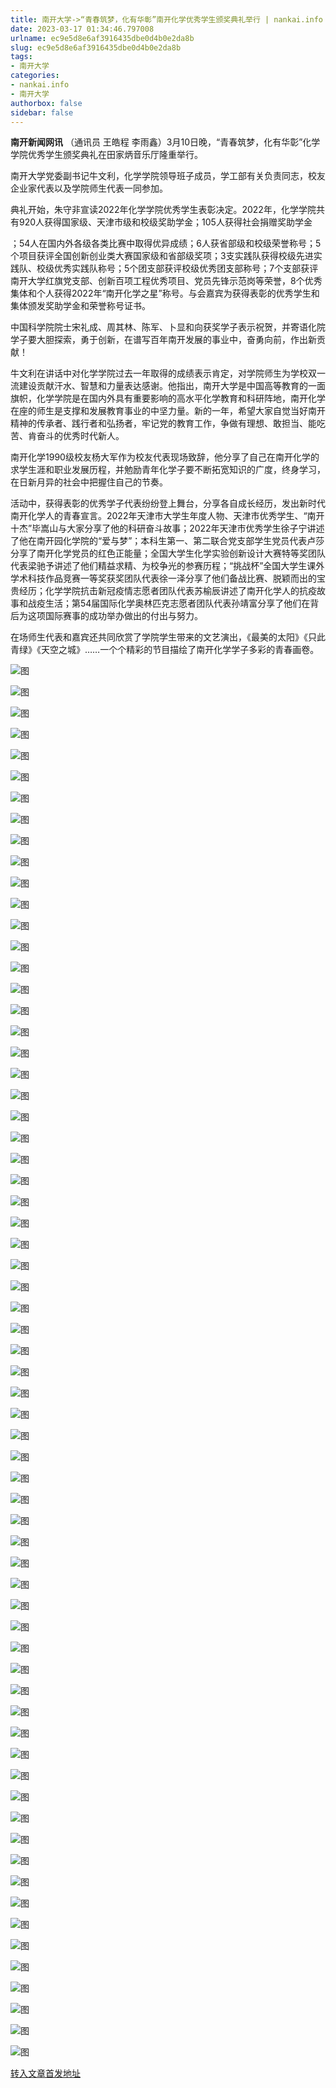 ```yaml
---
title: 南开大学->“青春筑梦，化有华彰”南开化学优秀学生颁奖典礼举行 | nankai.info
date: 2023-03-17 01:34:46.797008
urlname: ec9e5d8e6af3916435dbe0d4b0e2da8b
slug: ec9e5d8e6af3916435dbe0d4b0e2da8b
tags: 
- 南开大学
categories:
- nankai.info
- 南开大学
authorbox: false
sidebar: false
---
```

**南开新闻网讯** （通讯员 王皓程 李雨鑫）3月10日晚，“青春筑梦，化有华彰”化学学院优秀学生颁奖典礼在田家炳音乐厅隆重举行。

南开大学党委副书记牛文利，化学学院领导班子成员，学工部有关负责同志，校友企业家代表以及学院师生代表一同参加。

典礼开始，朱守非宣读2022年化学学院优秀学生表彰决定。2022年，化学学院共有920人获得国家级、天津市级和校级奖助学金；105人获得社会捐赠奖助学金
<!--more-->
；54人在国内外各级各类比赛中取得优异成绩；6人获省部级和校级荣誉称号；5个项目获评全国创新创业类大赛国家级和省部级奖项；3支实践队获得校级先进实践队、校级优秀实践队称号；5个团支部获评校级优秀团支部称号；7个支部获评南开大学红旗党支部、创新百项工程优秀项目、党员先锋示范岗等荣誉，8个优秀集体和个人获得2022年“南开化学之星”称号。与会嘉宾为获得表彰的优秀学生和集体颁发奖助学金和荣誉称号证书。

中国科学院院士宋礼成、周其林、陈军、卜显和向获奖学子表示祝贺，并寄语化院学子要大胆探索，勇于创新，在谱写百年南开发展的事业中，奋勇向前，作出新贡献！

牛文利在讲话中对化学学院过去一年取得的成绩表示肯定，对学院师生为学校双一流建设贡献汗水、智慧和力量表达感谢。他指出，南开大学是中国高等教育的一面旗帜，化学学院是在国内外具有重要影响的高水平化学教育和科研阵地，南开化学在座的师生是支撑和发展教育事业的中坚力量。新的一年，希望大家自觉当好南开精神的传承者、践行者和弘扬者，牢记党的教育工作，争做有理想、敢担当、能吃苦、肯奋斗的优秀时代新人。

南开化学1990级校友杨大军作为校友代表现场致辞，他分享了自己在南开化学的求学生涯和职业发展历程，并勉励青年化学子要不断拓宽知识的广度，终身学习，在日新月异的社会中把握住自己的节奏。

活动中，获得表彰的优秀学子代表纷纷登上舞台，分享各自成长经历，发出新时代南开化学人的青春宣言。2022年天津市大学生年度人物、天津市优秀学生、“南开十杰”毕嵩山与大家分享了他的科研奋斗故事；2022年天津市优秀学生徐子宁讲述了他在南开园化学院的“爱与梦”；本科生第一、第二联合党支部学生党员代表卢莎分享了南开化学党员的红色正能量；全国大学生化学实验创新设计大赛特等奖团队代表梁驰予讲述了他们精益求精、为校争光的参赛历程；“挑战杯”全国大学生课外学术科技作品竞赛一等奖获奖团队代表徐一泽分享了他们备战比赛、脱颖而出的宝贵经历；化学学院抗击新冠疫情志愿者团队代表苏榆辰讲述了南开化学人的抗疫故事和战疫生活；第54届国际化学奥林匹克志愿者团队代表孙靖富分享了他们在背后为这项国际赛事的成功举办做出的付出与努力。

在场师生代表和嘉宾还共同欣赏了学院学生带来的文艺演出，《最美的太阳》《只此青绿》《天空之城》……一个个精彩的节目描绘了南开化学学子多彩的青春画卷。

![图](http://news.nankai.edu.cn/ywsd/system/2023/03/13/g)

![图](http://news.nankai.edu.cn/ywsd/system/2023/03/13/p)

![图](http://news.nankai.edu.cn/ywsd/system/2023/03/13/j)

![图](http://news.nankai.edu.cn/ywsd/system/2023/03/13/)

![图](http://news.nankai.edu.cn/ywsd/system/2023/03/13/2)

![图](http://news.nankai.edu.cn/ywsd/system/2023/03/13/6)

![图](http://news.nankai.edu.cn/ywsd/system/2023/03/13/f)

![图](http://news.nankai.edu.cn/ywsd/system/2023/03/13/4)

![图](http://news.nankai.edu.cn/ywsd/system/2023/03/13/2)

![图](http://news.nankai.edu.cn/ywsd/system/2023/03/13/f)

![图](http://news.nankai.edu.cn/ywsd/system/2023/03/13/8)

![图](http://news.nankai.edu.cn/ywsd/system/2023/03/13/b)

![图](http://news.nankai.edu.cn/ywsd/system/2023/03/13/_)

![图](http://news.nankai.edu.cn/ywsd/system/2023/03/13/0)

![图](http://news.nankai.edu.cn/ywsd/system/2023/03/13/9)

![图](http://news.nankai.edu.cn/ywsd/system/2023/03/13/3)

![图](http://news.nankai.edu.cn/ywsd/system/2023/03/13/0)

![图](http://news.nankai.edu.cn/ywsd/system/2023/03/13/5)

![图](http://news.nankai.edu.cn/ywsd/system/2023/03/13/0)

![图](http://news.nankai.edu.cn/ywsd/system/2023/03/13/0)

![图](http://news.nankai.edu.cn/ywsd/system/2023/03/13/0)

![图](http://news.nankai.edu.cn/ywsd/system/2023/03/13/3)

![图](http://news.nankai.edu.cn/ywsd/system/2023/03/13/0)

![图](http://news.nankai.edu.cn/ywsd/system/2023/03/13/0)

![图](http://news.nankai.edu.cn/)

![图](http://news.nankai.edu.cn/ywsd/system/2023/03/13/3)

![图](http://news.nankai.edu.cn/ywsd/system/2023/03/13/0)

![图](http://news.nankai.edu.cn/ywsd/system/2023/03/13/5)

![图](http://news.nankai.edu.cn/)

![图](http://news.nankai.edu.cn/ywsd/system/2023/03/13/0)

![图](http://news.nankai.edu.cn/ywsd/system/2023/03/13/0)

![图](http://news.nankai.edu.cn/ywsd/system/2023/03/13/0)

![图](http://news.nankai.edu.cn/)

![图](http://news.nankai.edu.cn/ywsd/system/2023/03/13/3)

![图](http://news.nankai.edu.cn/ywsd/system/2023/03/13/0)

![图](http://news.nankai.edu.cn/ywsd/system/2023/03/13/0)

![图](http://news.nankai.edu.cn/)

![图](http://news.nankai.edu.cn/ywsd/system/2023/03/13/c)

![图](http://news.nankai.edu.cn/ywsd/system/2023/03/13/i)

![图](http://news.nankai.edu.cn/ywsd/system/2023/03/13/p)

![图](http://news.nankai.edu.cn/)

![图](http://news.nankai.edu.cn/ywsd/system/2023/03/13/n)

![图](http://news.nankai.edu.cn/ywsd/system/2023/03/13/c)

![图](http://news.nankai.edu.cn/ywsd/system/2023/03/13/)

![图](http://news.nankai.edu.cn/ywsd/system/2023/03/13/u)

![图](http://news.nankai.edu.cn/ywsd/system/2023/03/13/d)

![图](http://news.nankai.edu.cn/ywsd/system/2023/03/13/e)

![图](http://news.nankai.edu.cn/ywsd/system/2023/03/13/)

![图](http://news.nankai.edu.cn/ywsd/system/2023/03/13/i)

![图](http://news.nankai.edu.cn/ywsd/system/2023/03/13/a)

![图](http://news.nankai.edu.cn/ywsd/system/2023/03/13/k)

![图](http://news.nankai.edu.cn/ywsd/system/2023/03/13/n)

![图](http://news.nankai.edu.cn/ywsd/system/2023/03/13/a)

![图](http://news.nankai.edu.cn/ywsd/system/2023/03/13/n)

![图](http://news.nankai.edu.cn/ywsd/system/2023/03/13/)

![图](http://news.nankai.edu.cn/ywsd/system/2023/03/13/s)

![图](http://news.nankai.edu.cn/ywsd/system/2023/03/13/w)

![图](http://news.nankai.edu.cn/ywsd/system/2023/03/13/e)

![图](http://news.nankai.edu.cn/ywsd/system/2023/03/13/n)

![图](http://news.nankai.edu.cn/)

![图](http://news.nankai.edu.cn/)

![图](http://news.nankai.edu.cn/ywsd/system/2023/03/13/:)

![图](http://news.nankai.edu.cn/ywsd/system/2023/03/13/p)

![图](http://news.nankai.edu.cn/ywsd/system/2023/03/13/t)

![图](http://news.nankai.edu.cn/ywsd/system/2023/03/13/t)

![图](http://news.nankai.edu.cn/ywsd/system/2023/03/13/h)

[转入文章首发地址](http://news.nankai.edu.cn/ywsd/system/2023/03/13/030054808.shtml)